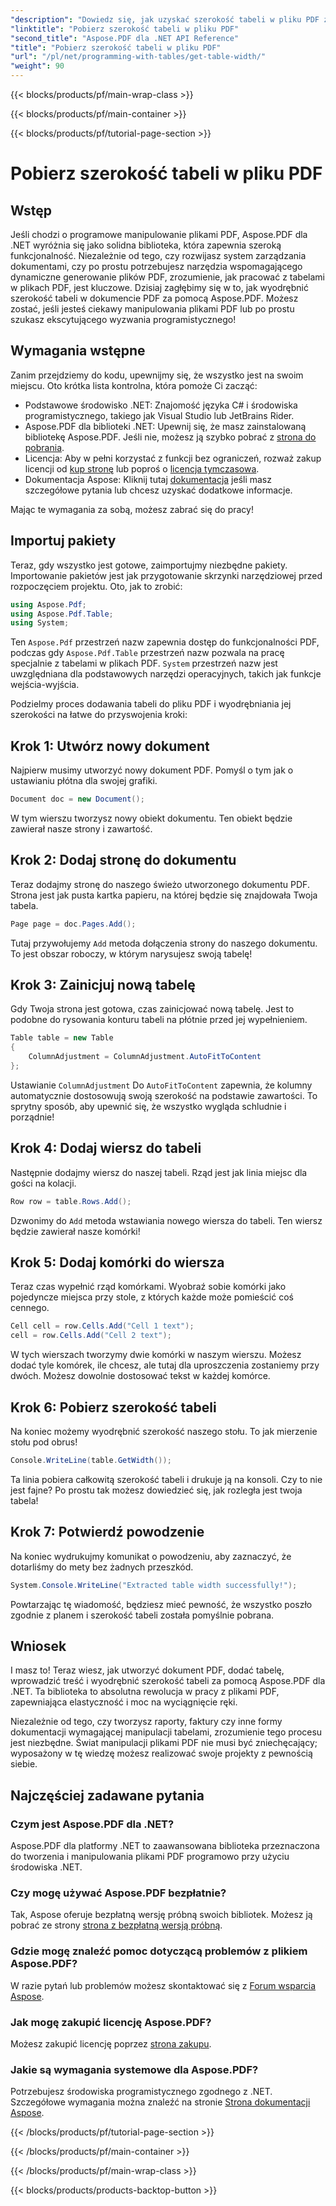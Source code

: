 ```yaml
---
"description": "Dowiedz się, jak uzyskać szerokość tabeli w pliku PDF za pomocą Aspose.PDF dla platformy .NET, korzystając z tego przewodnika krok po kroku."
"linktitle": "Pobierz szerokość tabeli w pliku PDF"
"second_title": "Aspose.PDF dla .NET API Reference"
"title": "Pobierz szerokość tabeli w pliku PDF"
"url": "/pl/net/programming-with-tables/get-table-width/"
"weight": 90
---
```


{{< blocks/products/pf/main-wrap-class >}}

{{< blocks/products/pf/main-container >}}

{{< blocks/products/pf/tutorial-page-section >}}

# Pobierz szerokość tabeli w pliku PDF

## Wstęp

Jeśli chodzi o programowe manipulowanie plikami PDF, Aspose.PDF dla .NET wyróżnia się jako solidna biblioteka, która zapewnia szeroką funkcjonalność. Niezależnie od tego, czy rozwijasz system zarządzania dokumentami, czy po prostu potrzebujesz narzędzia wspomagającego dynamiczne generowanie plików PDF, zrozumienie, jak pracować z tabelami w plikach PDF, jest kluczowe. Dzisiaj zagłębimy się w to, jak wyodrębnić szerokość tabeli w dokumencie PDF za pomocą Aspose.PDF. Możesz zostać, jeśli jesteś ciekawy manipulowania plikami PDF lub po prostu szukasz ekscytującego wyzwania programistycznego!

## Wymagania wstępne

Zanim przejdziemy do kodu, upewnijmy się, że wszystko jest na swoim miejscu. Oto krótka lista kontrolna, która pomoże Ci zacząć:

- Podstawowe środowisko .NET: Znajomość języka C# i środowiska programistycznego, takiego jak Visual Studio lub JetBrains Rider.
- Aspose.PDF dla biblioteki .NET: Upewnij się, że masz zainstalowaną bibliotekę Aspose.PDF. Jeśli nie, możesz ją szybko pobrać z [strona do pobrania](https://releases.aspose.com/pdf/net/).
- Licencja: Aby w pełni korzystać z funkcji bez ograniczeń, rozważ zakup licencji od [kup stronę](https://purchase.aspose.com/buy) lub poproś o [licencja tymczasowa](https://purchase.aspose.com/temporary-license/).
- Dokumentacja Aspose: Kliknij tutaj [dokumentacja](https://reference.aspose.com/pdf/net/) jeśli masz szczegółowe pytania lub chcesz uzyskać dodatkowe informacje.

Mając te wymagania za sobą, możesz zabrać się do pracy!

## Importuj pakiety

Teraz, gdy wszystko jest gotowe, zaimportujmy niezbędne pakiety. Importowanie pakietów jest jak przygotowanie skrzynki narzędziowej przed rozpoczęciem projektu. Oto, jak to zrobić:

```csharp
using Aspose.Pdf;
using Aspose.Pdf.Table;
using System;
```

Ten `Aspose.Pdf` przestrzeń nazw zapewnia dostęp do funkcjonalności PDF, podczas gdy `Aspose.Pdf.Table` przestrzeń nazw pozwala na pracę specjalnie z tabelami w plikach PDF. `System` przestrzeń nazw jest uwzględniana dla podstawowych narzędzi operacyjnych, takich jak funkcje wejścia-wyjścia.

Podzielmy proces dodawania tabeli do pliku PDF i wyodrębniania jej szerokości na łatwe do przyswojenia kroki:

## Krok 1: Utwórz nowy dokument

Najpierw musimy utworzyć nowy dokument PDF. Pomyśl o tym jak o ustawianiu płótna dla swojej grafiki.

```csharp
Document doc = new Document();
```

W tym wierszu tworzysz nowy obiekt dokumentu. Ten obiekt będzie zawierał nasze strony i zawartość.

## Krok 2: Dodaj stronę do dokumentu

Teraz dodajmy stronę do naszego świeżo utworzonego dokumentu PDF. Strona jest jak pusta kartka papieru, na której będzie się znajdowała Twoja tabela.

```csharp
Page page = doc.Pages.Add();
```

Tutaj przywołujemy `Add` metoda dołączenia strony do naszego dokumentu. To jest obszar roboczy, w którym narysujesz swoją tabelę!

## Krok 3: Zainicjuj nową tabelę

Gdy Twoja strona jest gotowa, czas zainicjować nową tabelę. Jest to podobne do rysowania konturu tabeli na płótnie przed jej wypełnieniem.

```csharp
Table table = new Table
{
    ColumnAdjustment = ColumnAdjustment.AutoFitToContent
};
```

Ustawianie `ColumnAdjustment` Do `AutoFitToContent` zapewnia, że kolumny automatycznie dostosowują swoją szerokość na podstawie zawartości. To sprytny sposób, aby upewnić się, że wszystko wygląda schludnie i porządnie!

## Krok 4: Dodaj wiersz do tabeli

Następnie dodajmy wiersz do naszej tabeli. Rząd jest jak linia miejsc dla gości na kolacji.

```csharp
Row row = table.Rows.Add();
```

Dzwonimy do `Add` metoda wstawiania nowego wiersza do tabeli. Ten wiersz będzie zawierał nasze komórki!

## Krok 5: Dodaj komórki do wiersza

Teraz czas wypełnić rząd komórkami. Wyobraź sobie komórki jako pojedyncze miejsca przy stole, z których każde może pomieścić coś cennego.

```csharp
Cell cell = row.Cells.Add("Cell 1 text");
cell = row.Cells.Add("Cell 2 text");
```

W tych wierszach tworzymy dwie komórki w naszym wierszu. Możesz dodać tyle komórek, ile chcesz, ale tutaj dla uproszczenia zostaniemy przy dwóch. Możesz dowolnie dostosować tekst w każdej komórce.

## Krok 6: Pobierz szerokość tabeli

Na koniec możemy wyodrębnić szerokość naszego stołu. To jak mierzenie stołu pod obrus!

```csharp
Console.WriteLine(table.GetWidth());
```

Ta linia pobiera całkowitą szerokość tabeli i drukuje ją na konsoli. Czy to nie jest fajne? Po prostu tak możesz dowiedzieć się, jak rozległa jest twoja tabela!

## Krok 7: Potwierdź powodzenie

Na koniec wydrukujmy komunikat o powodzeniu, aby zaznaczyć, że dotarliśmy do mety bez żadnych przeszkód.

```csharp
System.Console.WriteLine("Extracted table width successfully!");
```

Powtarzając tę wiadomość, będziesz mieć pewność, że wszystko poszło zgodnie z planem i szerokość tabeli została pomyślnie pobrana.

## Wniosek

I masz to! Teraz wiesz, jak utworzyć dokument PDF, dodać tabelę, wprowadzić treść i wyodrębnić szerokość tabeli za pomocą Aspose.PDF dla .NET. Ta biblioteka to absolutna rewolucja w pracy z plikami PDF, zapewniająca elastyczność i moc na wyciągnięcie ręki.

Niezależnie od tego, czy tworzysz raporty, faktury czy inne formy dokumentacji wymagającej manipulacji tabelami, zrozumienie tego procesu jest niezbędne. Świat manipulacji plikami PDF nie musi być zniechęcający; wyposażony w tę wiedzę możesz realizować swoje projekty z pewnością siebie. 

## Najczęściej zadawane pytania

### Czym jest Aspose.PDF dla .NET?  
Aspose.PDF dla platformy .NET to zaawansowana biblioteka przeznaczona do tworzenia i manipulowania plikami PDF programowo przy użyciu środowiska .NET.

### Czy mogę używać Aspose.PDF bezpłatnie?  
Tak, Aspose oferuje bezpłatną wersję próbną swoich bibliotek. Możesz ją pobrać ze strony [strona z bezpłatną wersją próbną](https://releases.aspose.com/).

### Gdzie mogę znaleźć pomoc dotyczącą problemów z plikiem Aspose.PDF?  
W razie pytań lub problemów możesz skontaktować się z [Forum wsparcia Aspose](https://forum.aspose.com/c/pdf/10).

### Jak mogę zakupić licencję Aspose.PDF?  
Możesz zakupić licencję poprzez [strona zakupu](https://purchase.aspose.com/buy).

### Jakie są wymagania systemowe dla Aspose.PDF?  
Potrzebujesz środowiska programistycznego zgodnego z .NET. Szczegółowe wymagania można znaleźć na stronie [Strona dokumentacji Aspose](https://reference.aspose.com/pdf/net/).

{{< /blocks/products/pf/tutorial-page-section >}}

{{< /blocks/products/pf/main-container >}}

{{< /blocks/products/pf/main-wrap-class >}}

{{< blocks/products/products-backtop-button >}}